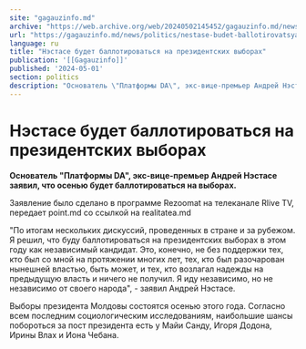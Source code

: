 ```yaml
---
site: "gagauzinfo.md"
archive: "https://web.archive.org/web/20240502145452/gagauzinfo.md/news/politics/nestase-budet-ballotirovatsya-na-prezidentskih-viborah"
url: "https://gagauzinfo.md/news/politics/nestase-budet-ballotirovatsya-na-prezidentskih-viborah"
language: ru
title: "Нэстасе будет баллотироваться на президентских выборах"
publication: '[[Gagauzinfo]]'
published: '2024-05-01'
section: politics
description: "Основатель \"Платформы DA\", экс-вице-премьер Андрей Нэстасе заявил, что осенью будет баллотироваться на выборах."
---
```


# Нэстасе будет баллотироваться на президентских выборах

**Основатель "Платформы DA", экс-вице-премьер Андрей Нэстасе заявил, что осенью будет баллотироваться на выборах.**

Заявление было сделано в программе Rezoomat на телеканале Rlive TV, передает point.md со ссылкой на realitatea.md

"По итогам нескольких дискуссий, проведенных в стране и за рубежом. Я решил, что буду баллотироваться на президентских выборах в этом году как независимый кандидат. Это, конечно, не без поддержки тех, кто был со мной на протяжении многих лет, тех, кто был разочарован нынешней властью, быть может, и тех, кто возлагал надежды на предыдущую власть и ничего не получил. Я иду независимо, но не независимо от своего народа", - заявил Андрей Нэстасе.

Выборы президента Молдовы состоятся осенью этого года. Согласно всем последним социологическим исследованиям, наибольшие шансы побороться за пост президента есть у Майи Санду, Игоря Додона, Ирины Влах и Иона Чебана.